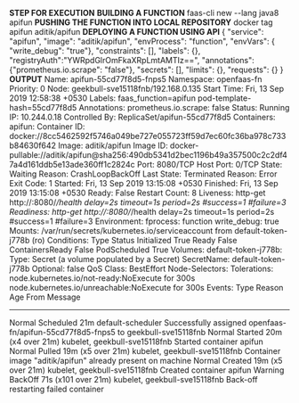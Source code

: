 **STEP FOR EXECUTION**
**BUILDING A FUNCTION**
faas-cli new --lang java8 apifun
**PUSHING THE FUNCTION INTO LOCAL REPOSITORY**
docker tag apifun aditik/apifun
**DEPLOYING A FUNCTION USING API**
{
  "service": "apifun",
  "image": "aditik/apifun",
  "envProcess": "function",
  "envVars": { "write_debug": "true"},
  "constraints": [],
  "labels": {},
  "registryAuth":"YWRpdGlrOmFkaXRpLmtAMTIz==",
  "annotations": {"prometheus.io.scrape": "false"},
  "secrets": [],
  "limits": {},
  "requests": {}
}
**OUTPUT**
Name:           apifun-55cd77f8d5-fnps5
Namespace:      openfaas-fn
Priority:       0
Node:           geekbull-sve15118fnb/192.168.0.135
Start Time:     Fri, 13 Sep 2019 12:58:38 +0530
Labels:         faas_function=apifun
                pod-template-hash=55cd77f8d5
Annotations:    prometheus.io.scrape: false
Status:         Running
IP:             10.244.0.18
Controlled By:  ReplicaSet/apifun-55cd77f8d5
Containers:
  apifun:
    Container ID:   docker://8cc5462592f5746a049be727e055723ff59d7ec60fc36ba978c733b84630f642
    Image:          aditik/apifun
    Image ID:       docker-pullable://aditik/apifun@sha256:490db5341d2bec1196b49a357500c2c2df47a4d161ddb5e13ade360ff1c2824c
    Port:           8080/TCP
    Host Port:      0/TCP
    State:          Waiting
      Reason:       CrashLoopBackOff
    Last State:     Terminated
      Reason:       Error
      Exit Code:    1
      Started:      Fri, 13 Sep 2019 13:15:08 +0530
      Finished:     Fri, 13 Sep 2019 13:15:08 +0530
    Ready:          False
    Restart Count:  8
    Liveness:       http-get http://:8080/_/health delay=2s timeout=1s period=2s #success=1 #failure=3
    Readiness:      http-get http://:8080/_/health delay=2s timeout=1s period=2s #success=1 #failure=3
    Environment:
      fprocess:     function
      write_debug:  true
    Mounts:
      /var/run/secrets/kubernetes.io/serviceaccount from default-token-j778b (ro)
Conditions:
  Type              Status
  Initialized       True 
  Ready             False 
  ContainersReady   False 
  PodScheduled      True 
Volumes:
  default-token-j778b:
    Type:        Secret (a volume populated by a Secret)
    SecretName:  default-token-j778b
    Optional:    false
QoS Class:       BestEffort
Node-Selectors:  <none>
Tolerations:     node.kubernetes.io/not-ready:NoExecute for 300s
                 node.kubernetes.io/unreachable:NoExecute for 300s
Events:
  Type     Reason     Age                  From                           Message
  ----     ------     ----                 ----                           -------
  Normal   Scheduled  21m                  default-scheduler              Successfully assigned openfaas-fn/apifun-55cd77f8d5-fnps5 to geekbull-sve15118fnb
  Normal   Started    20m (x4 over 21m)    kubelet, geekbull-sve15118fnb  Started container apifun
  Normal   Pulled     19m (x5 over 21m)    kubelet, geekbull-sve15118fnb  Container image "aditik/apifun" already present on machine
  Normal   Created    19m (x5 over 21m)    kubelet, geekbull-sve15118fnb  Created container apifun
  Warning  BackOff    71s (x101 over 21m)  kubelet, geekbull-sve15118fnb  Back-off restarting failed container


